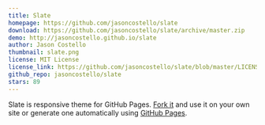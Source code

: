 ```yaml
---
title: Slate
homepage: https://github.com/jasoncostello/slate
download: https://github.com/jasoncostello/slate/archive/master.zip
demo: http://jasoncostello.github.io/slate
author: Jason Costello
thumbnail: slate.png
license: MIT License
license_link: https://github.com/jasoncostello/slate/blob/master/LICENSE
github_repo: jasoncostello/slate
stars: 89
---
```


Slate is responsive theme for GitHub Pages. [Fork
it](https://github.com/jsncostello/slate/fork) and use it on your own
site or generate one automatically using [GitHub
Pages](http://pages.github.com).

